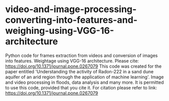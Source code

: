 # video-and-image-processing-converting-into-features-and-weighing-using-VGG-16-architecture
Python code for frames extraction from videos and conversion of images into features. Weightage using VGG-16 architecture. Please cite: https://doi.org/10.1371/journal.pone.0267079
This code was created for the paper entitled 'Understanding the activity of Radon-222 in a sand dune aquifer of an arid
region through the application of machine learning'.
Image and video processing in floods, data analysis and many more.
It is permitted to use this code, provided that you cite it. For citation please refer to link: https://doi.org/10.1371/journal.pone.0267079
